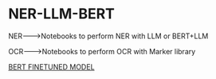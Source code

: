 # NER-LLM-BERT

NER--->Notebooks to perform NER with LLM or BERT+LLM

OCR--->Notebooks to perform OCR with Marker library

[BERT FINETUNED MODEL]("khttps://drive.google.com/drive/folders/1jy5owf2KSQzBCqNjvPsFwXh-wAdRy6vS?usp=drive_link")
